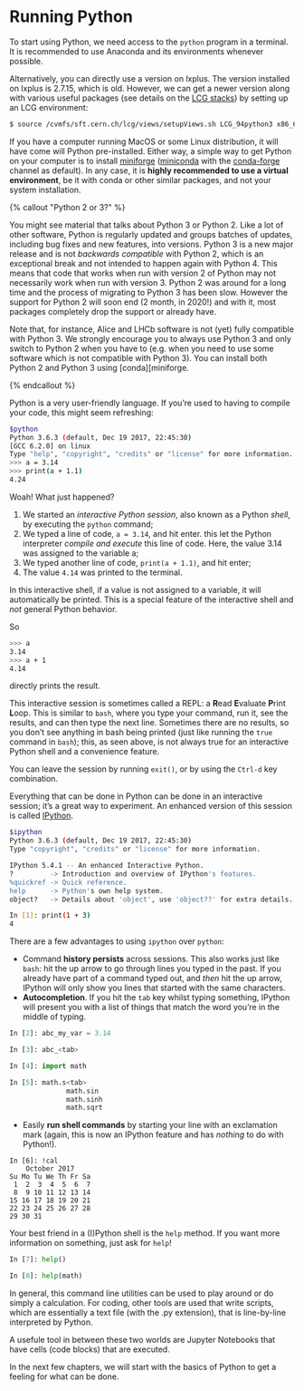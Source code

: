 # Running Python

To start using Python, we need access to the `python` program in a terminal. It is recommended to use Anaconda and its environments whenever possible.

Alternatively, you can directly use a version on lxplus.
The version installed on lxplus is 2.7.15, which is old. However, we can get
a newer version along with various useful packages
(see details on the [LCG stacks][lcg_stack]) by setting up an LCG environment:

```bash
$ source /cvmfs/sft.cern.ch/lcg/views/setupViews.sh LCG_94python3 x86_64-slc6-gcc62-opt
```

If you have a computer running MacOS or some Linux distribution, it will have
come will Python pre-installed. Either way, a simple way to get Python on your 
computer is to install [miniforge][miniforge] ([miniconda][miniconda] with the [conda-forge][conda-forge] channel
 as default). In any case, it is **highly recommended to use a virtual environment**, be it with conda or other similar packages, and not your system installation.

{% callout "Python 2 or 3?" %}

You might see material that talks about Python 3 or Python 2. Like a lot of other software, 
Python is regularly updated and groups batches of updates, including bug fixes 
and new features, into versions. Python 3 is a new major release and is not _backwards compatible_ with Python 2, which is an exceptional break and not intended to happen again with Python 4. This means that code that works 
when run with version 2 of Python may not necessarily work when run with 
version 3. Python 2 was around for a long time and the process of migrating to Python 3 has been slow. However the support for Python 2 will soon end (2 month, in 2020!) and with it, most packages completely drop the support or already have.

Note that, for instance, Alice and LHCb software is not (yet) fully compatible with Python 3. We strongly encourage you to always use Python 3 and only switch to Python 2 when you have to (e.g. when you need to use some software which is not compatible with Python 3). You can install both Python 2 and Python 3 using 
[conda][miniforge.

{% endcallout %}

Python is a very user-friendly language. If you’re used to having to compile 
your code, this might seem refreshing:

```bash
$python
Python 3.6.3 (default, Dec 19 2017, 22:45:30) 
[GCC 6.2.0] on linux
Type "help", "copyright", "credits" or "license" for more information.
>>> a = 3.14
>>> print(a + 1.1)
4.24

```

Woah! What just happened?

1. We started an _interactive Python session_, also known as a Python _shell_, 
   by executing the `python` command;
2. We typed a line of code, `a = 3.14`, and hit enter. this let the Python interpreter _compile and execute_ this line of code. Here, the value 3.14 was assigned to the variable a;
3. We typed another line of code, `print(a + 1.1)`, and hit enter;
4. The value `4.14` was printed to the terminal.

In this interactive shell, if a value is not assigned to a variable, it will automatically be printed. This is a special feature of the interactive shell and _not_ general Python behavior.

So
```bash
>>> a
3.14
>>> a + 1
4.14
```
directly prints the result.

This interactive session is sometimes called a REPL: a **R**ead **E**valuate 
**P**rint **L**oop. This is similar to `bash`, where you type your command, run 
it, see the results, and can then type the next line. Sometimes there are no 
results, so you don’t see anything in bash being printed (just like running the `true` 
command in `bash`); this, as seen above, is not always true for an interactive Python shell and a convenience feature.

You can leave the session by running `exit()`, or by using the `Ctrl-d` key 
combination.

Everything that can be done in Python can be done in an interactive session; 
it’s a great way to experiment. An enhanced version of this session is called 
[IPython][ipython].

```bash
$ipython
Python 3.6.3 (default, Dec 19 2017, 22:45:30) 
Type "copyright", "credits" or "license" for more information.

IPython 5.4.1 -- An enhanced Interactive Python.
?         -> Introduction and overview of IPython's features.
%quickref -> Quick reference.
help      -> Python's own help system.
object?   -> Details about 'object', use 'object??' for extra details.

In [1]: print(1 + 3)
4

```

There are a few advantages to using `ipython` over `python`:

* Command **history persists** across sessions. This also works just like 
  `bash`: hit the up arrow to go through lines you typed in the past. If you 
  already have part of a command typed out, and _then_ hit the up arrow, 
  IPython will only show you lines that started with the same characters.
* **Autocompletion**. If you hit the `tab` key whilst typing something, IPython 
  will present you with a list of things that match the word you’re in the 
  middle of typing.

```python
In [2]: abc_my_var = 3.14

In [3]: abc_<tab>

In [4]: import math

In [5]: math.s<tab>
              math.sin
              math.sinh
              math.sqrt
```

* Easily **run shell commands** by starting your line with an exclamation mark (again, this is now an IPython feature and has _nothing_ to do with Python!).

```
In [6]: !cal
    October 2017
Su Mo Tu We Th Fr Sa
 1  2  3  4  5  6  7
 8  9 10 11 12 13 14
15 16 17 18 19 20 21
22 23 24 25 26 27 28
29 30 31
```


Your best friend in a (I)Python shell is the `help` method. If you want more 
information on something, just ask for `help`!

```python
In [7]: help()

In [8]: help(math)
```
In general, this command line utilities can be used to play around or do simply a calculation. For coding, other tools are used that write scripts, which are essentially a text file (with the .py extension), that is line-by-line interpreted by Python.

A usefule tool in between these two worlds are Jupyter Notebooks that have cells (code blocks) that are executed.

In the next few chapters, we will start with the basics of Python to get a feeling for what can be done.


[miniforge]: https://github.com/conda-forge/miniforge#download
[miniconda]: https://docs.conda.io/en/latest/miniconda.html
[conda-forge]: https://conda-forge.org/
[ipython]: https://ipython.org/
[lcg_stack]: http://lcginfo.cern.ch/
